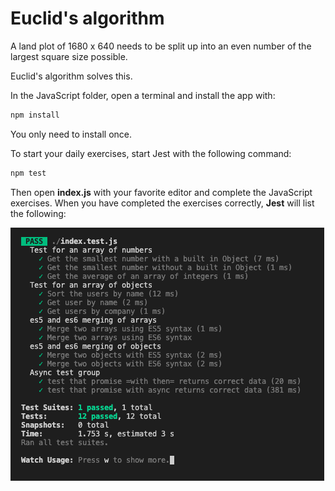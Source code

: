 # Euclid's algorithm

A land plot of 1680 x 640 needs to be split up into an even number of the largest square size possible.

Euclid's algorithm solves this.

In the JavaScript folder, open a terminal and install the app with:

```bash
npm install
```

You only need to install once.

To start your daily exercises, start Jest with the following command:

```bash
npm test
```

Then open **index.js** with your favorite editor and complete the JavaScript exercises. When you have completed the exercises correctly, **Jest** will list the following:

![Jest](jest.png)
